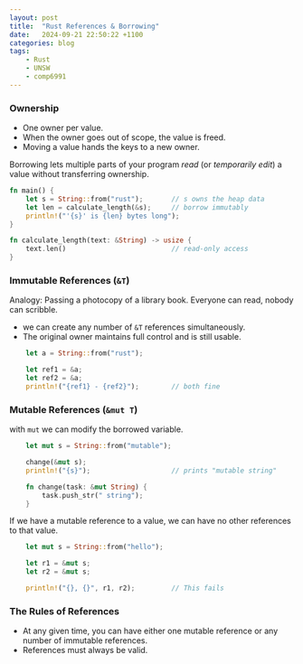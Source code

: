 ```yaml
---
layout: post
title:  "Rust References & Borrowing"
date:   2024-09-21 22:50:22 +1100
categories: blog
tags: 
    - Rust 
    - UNSW
    - comp6991
---
```


### Ownership ###

* One owner per value.  
* When the owner goes out of scope, the value is freed.  
* Moving a value hands the keys to a new owner.  

Borrowing lets multiple parts of your program *read* (or *temporarily edit*) a value
without transferring ownership.

```rust
fn main() {
    let s = String::from("rust");       // s owns the heap data
    let len = calculate_length(&s);     // borrow immutably
    println!("'{s}' is {len} bytes long");
}

fn calculate_length(text: &String) -> usize {
    text.len()                          // read-only access
}
```

### Immutable References (`&T`) ###

Analogy: Passing a photocopy of a library book. Everyone can read, nobody can scribble.

* we can create any number of `&T` references simultaneously.
* The original owner maintains full control and is still usable.

```rust
    let a = String::from("rust");

    let ref1 = &a;
    let ref2 = &a;
    println!("{ref1} - {ref2}");        // both fine
```

### Mutable References (`&mut T`) ###

with `mut` we can modify the borrowed variable.

```rust
    let mut s = String::from("mutable");

    change(&mut s);
    println!("{s}");                    // prints "mutable string"

    fn change(task: &mut String) {
        task.push_str(" string");
    }
```

If we have a mutable reference to a value, we can have no other references to that value.

```rust
    let mut s = String::from("hello");

    let r1 = &mut s;
    let r2 = &mut s;

    println!("{}, {}", r1, r2);         // This fails
```

### The Rules of References ###
- At any given time, you can have either one mutable reference or any number of immutable references.
- References must always be valid.
